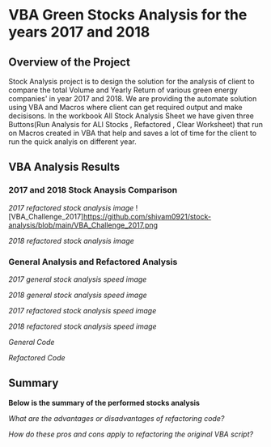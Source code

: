 # VBA Green Stocks Analysis for the years 2017 and 2018

## Overview of the Project 
Stock Analysis project is to design the solution for the analysis of client to compare the total Volume and Yearly Return of various green energy companies' in  year 2017 and 2018. We are providing the automate solution using VBA and Macros  where client can get required output and make decisisons. In the workbook All Stock Analysis Sheet we have given three Buttons(Run Analysis for ALl Stocks , Refactored , Clear Worksheet) that run on Macros created in VBA that help and saves a lot of time for the client to run the quick analyis on different year. 

## VBA Analysis Results 

### 2017 and 2018 Stock Anaysis Comparison 

*2017 refactored stock analysis image*
![VBA_Challenge_2017]https://github.com/shivam0921/stock-analysis/blob/main/VBA_Challenge_2017.png

*2018 refactored stock analysis image*



### General Analysis and Refactored Analysis 

*2017 general stock analysis speed image*


*2018 general stock analysis speed image*



*2017 refactored stock analysis speed image*



*2018 refactored stock analysis speed image*


*General Code*



*Refactored Code*

## Summary 

**Below is the summary of the performed stocks analysis**

*What are the advantages or disadvantages of refactoring code?*




*How do these pros and cons apply to refactoring the original VBA script?*


